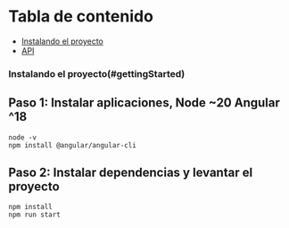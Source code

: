 Tabla de contenido
=================

  * [Instalando el proyecto](#gettingStarted)
  * [API](#api)

  ### Instalando el proyecto(#gettingStarted)
  ## Paso 1: Instalar aplicaciones, Node ~20 Angular ^18

```shell
node -v
npm install @angular/angular-cli
```

## Paso 2: Instalar dependencias y levantar el proyecto

```shell
npm install
npm run start
```
